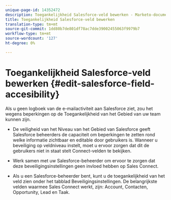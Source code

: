 ```yaml
---
unique-page-id: 14352472
description: Toegankelijkheid Salesforce-veld bewerken - Marketo-documenten - Productdocumentatie
title: Toegankelijkheid Salesforce-veld bewerken
translation-type: tm+mt
source-git-commit: 1dd80b7de801df78ac7dde39002455063f9979b7
workflow-type: tm+mt
source-wordcount: '127'
ht-degree: 0%

---
```



# Toegankelijkheid Salesforce-veld bewerken {#edit-salesforce-field-accesibility}

Als u geen logboek van de e-mailactiviteit aan Salesforce ziet, zou het wegens beperkingen op de Toegankelijkheid van het Gebied van uw team kunnen zijn.

* De veiligheid van het Niveau van het Gebied van Salesforce geeft Salesforce beheerders de capaciteit om beperkingen te zetten rond welke informatie zichtbaar en editable door gebruikers is. Wanneer u beveiliging op veldniveau instelt, moet u ervoor zorgen dat dit de gebruikers niet in staat stelt Connect-velden te bekijken.

* Werk samen met uw Salesforce-beheerder om ervoor te zorgen dat deze beveiligingsinstellingen geen invloed hebben op Sales Connect.

* Als u een Salesforce-beheerder bent, kunt u de toegankelijkheid van het veld zien onder het tabblad Beveiligingsinstellingen. De belangrijkste velden waarmee Sales Connect werkt, zijn: Account, Contacten, Opportunity, Lead en Taak.
